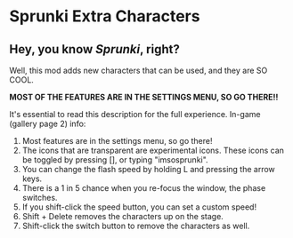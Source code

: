 # Sprunki Extra Characters
## Hey, you know *Sprunki*, right?
Well, this mod adds new characters that can be used, and they are SO COOL.

**MOST OF THE FEATURES ARE IN THE SETTINGS MENU, SO GO THERE!!**

It's essential to read this description for the full experience.
In-game (gallery page 2) info:
1. Most features are in the settings menu, so go there!
2. The icons that are transparent are experimental icons. These icons can be toggled by pressing [\], or typing "imsosprunki".
3. You can change the flash speed by holding L and pressing the arrow keys.
4. There is a 1 in 5 chance when you re-focus the window, the phase switches.
5. If you shift-click the speed button, you can set a custom speed!
6. Shift + Delete removes the characters up on the stage.
7. Shift-click the switch button to remove the characters as well.

